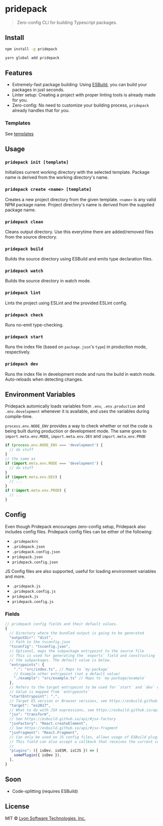 # pridepack

> Zero-config CLI for building Typescript packages.

## Install

```bash
npm install -g pridepack
```

```bash
yarn global add pridepack
```

## Features

- Extremely-fast package building: Using [ESBuild](https://github.com/evanw/esbuild), you can build your packages in just seconds.
- Linter setup: Creating a project with proper linting tools is already made for you.
- Zero-config: No need to customize your building process, `pridepack` already handles that for you.

### Templates

See [templates](https://github.com/LyonInc/pridepack/tree/master/templates)

## Usage

### `pridepack init [template]`

Initializes current working directory with the selected template. Package name is derived from the working directory's name.

### `pridepack create <name> [template]`

Creates a new project directory from the given template. `<name>` is any valid NPM package name. Project directory's name is derived from the supplied package name.

### `pridepack clean`

Cleans output directory. Use this everytime there are added/removed files from the source directory.

### `pridepack build`

Builds the source directory using ESBuild and emits type declaration files.

### `pridepack watch`

Builds the source directory in watch mode.

### `pridepack lint`

Lints the project using ESLint and the provided ESLint config.

### `pridepack check`

Runs no-emit type-checking.

### `pridepack start`

Runs the index file (based on `package.json`'s `type`) in production mode, respectively.

### `pridepack dev`

Runs the index file in development mode and runs the build in watch mode. Auto-reloads when detecting changes.

## Environment Variables

Pridepack automically loads variables from `.env`, `.env.production` and `.env.development` whenever it is available, and uses the variables during compile-time.

`process.env.NODE_ENV` provides a way to check whether or not the code is being built during production or development mode. The same goes to `import.meta.env.MODE`, `import.meta.env.DEV` and `import.meta.env.PROD`

```js
if (process.env.NODE_ENV === 'development') {
  // do stuff
}
// the same as
if (import.meta.env.MODE === 'development') {
  // do stuff
}
if (import.meta.env.DEV) {
  // ...
}
if (!import.meta.env.PROD) {
  // ...
}
```

## Config

Even though Pridepack encourages zero-config setup, Pridepack also includes config files. Pridepack config files can be either of the following:

- `.pridepackrc`
- `.pridepack.json`
- `.pridepack.config.json`
- `pridepack.json`
- `pridepack.config.json`

JS Config files are also supported, useful for loading environment variables and more.

- `.pridepack.js`
- `.pridepack.config.js`
- `pridepack.js`
- `pridepack.config.js`

### Fields

```js
// pridepack config fields and their default values.
{
  // Directory where the bundled output is going to be generated
  "outputDir": "dist",
  // Path to the tsconfig.json
  "tsconfig": "tsconfig.json",
  // Optional, maps the subpackage entrypoint to the source file
  // This is used for generating the `exports` field and constructing
  // the subpackages. The default value is below.
  "entrypoints": {
    ".": "src/index.ts", // Maps to `my-package`
    // Example other entrypoint (not a default value)
    "./example": "src/example.ts" // Maps to `my-package/example`
  },
  // Refers to the target entrypoint to be used for `start` and `dev` commands
  // Value is mapped from `entrypoints`
  "startEntrypoint": ".",
  // Target ES version or Browser versions, see https://esbuild.github.io/api/#target
  "target": "es2017",
  // What to do with JSX expressions, see https://esbuild.github.io/api/#jsx
  "jsx": "transform",
  // See https://esbuild.github.io/api/#jsx-factory
  "jsxFactory": "React.createElement",
  // See https://esbuild.github.io/api/#jsx-fragment
  "jsxFragment": "React.Fragment",
  // Can only be used on JS config files, allows usage of ESBuild plugins
  // This field can also accept a callback that receives the current compilation mode
  // 
  "plugins": ({ isDev, isESM, isCJS }) => [
    somePlugin({ isDev }),
  ],
}
```

## Soon

- Code-splitting (requires ESBuild)

## License

MIT © [Lyon Software Technologies, Inc.](https://github.com/LyonInc)
